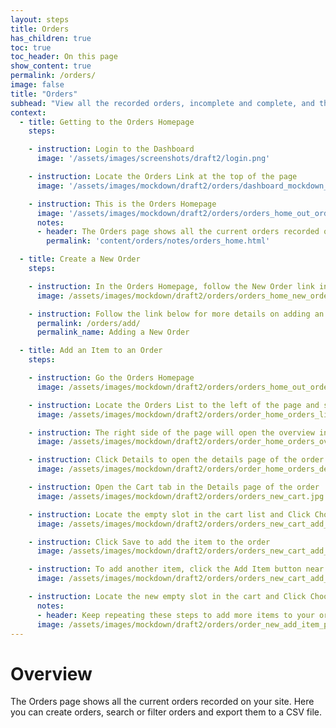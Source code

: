 ```yaml
---
layout: steps
title: Orders
has_children: true
toc: true
toc_header: On this page
show_content: true
permalink: /orders/
image: false
title: "Orders"
subhead: "View all the recorded orders, incomplete and complete, and their status in live time"
context:
  - title: Getting to the Orders Homepage
    steps:

    - instruction: Login to the Dashboard
      image: '/assets/images/screenshots/draft2/login.png'

    - instruction: Locate the Orders Link at the top of the page
      image: '/assets/images/mockdown/draft2/orders/dashboard_mockdown_with_orders_button_dark.jpg'

    - instruction: This is the Orders Homepage
      image: '/assets/images/mockdown/draft2/orders/orders_home_out_orders_title.jpg'
      notes:
      - header: The Orders page shows all the current orders recorded on your site. Here you can create orders, search or filter orders and export them to a CSV file.
        permalink: 'content/orders/notes/orders_home.html'

  - title: Create a New Order
    steps:

    - instruction: In the Orders Homepage, follow the New Order link in the Navigation Bar at the top
      image: /assets/images/mockdown/draft2/orders/orders_home_new_order_dark.jpg

    - instruction: Follow the link below for more details on adding an order to your site
      permalink: /orders/add/
      permalink_name: Adding a New Order

  - title: Add an Item to an Order
    steps:

    - instruction: Go the Orders Homepage
      image: /assets/images/mockdown/draft2/orders/orders_home_out_orders_title.jpg

    - instruction: Locate the Orders List to the left of the page and select an order
      image: /assets/images/mockdown/draft2/orders/order_home_orders_list.jpg

    - instruction: The right side of the page will open the overview information of the Order
      image: /assets/images/mockdown/draft2/orders/order_home_orders_overview_dark.jpg

    - instruction: Click Details to open the details page of the order
      image: /assets/images/mockdown/draft2/orders/order_home_orders_details_button_dark.jpg

    - instruction: Open the Cart tab in the Details page of the order
      image: /assets/images/mockdown/draft2/orders/orders_new_cart.jpg

    - instruction: Locate the empty slot in the cart list and Click Choose a Variant and start typing the SKU or Product Title of the product you want to add to the order
      image: /assets/images/mockdown/draft2/orders/orders_new_cart_add_item_slot_dark.jpg

    - instruction: Click Save to add the item to the order
      image: /assets/images/mockdown/draft2/orders/orders_new_cart_add_item_save_dark.jpg

    - instruction: To add another item, click the Add Item button near the top of the tab
      image: /assets/images/mockdown/draft2/orders/orders_new_cart_add_item_dark.jpg

    - instruction: Locate the new empty slot in the cart and Click Choose a Variant and start typing the SKU or Product Title of the product you want to add to the order
      notes:
      - header: Keep repeating these steps to add more items to your order
      image: /assets/images/mockdown/draft2/orders/order_new_add_item_post_out_slot_dark.jpg
---
```


# Overview

The Orders page shows all the current orders recorded on your site. Here you can create orders, search or filter orders and export them to a CSV file.
